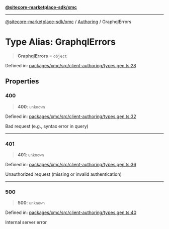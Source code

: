 [**@sitecore-marketplace-sdk/xmc**](../../../../README.md)

***

[@sitecore-marketplace-sdk/xmc](../../../../README.md) / [Authoring](../README.md) / GraphqlErrors

# Type Alias: GraphqlErrors

> **GraphqlErrors** = `object`

Defined in: [packages/xmc/src/client-authoring/types.gen.ts:28](https://github.com/Sitecore/marketplace-sdk/blob/893df143248e67d8c66e942a96045542130259a0/packages/xmc/src/client-authoring/types.gen.ts#L28)

## Properties

### 400

> **400**: `unknown`

Defined in: [packages/xmc/src/client-authoring/types.gen.ts:32](https://github.com/Sitecore/marketplace-sdk/blob/893df143248e67d8c66e942a96045542130259a0/packages/xmc/src/client-authoring/types.gen.ts#L32)

Bad request (e.g., syntax error in query)

***

### 401

> **401**: `unknown`

Defined in: [packages/xmc/src/client-authoring/types.gen.ts:36](https://github.com/Sitecore/marketplace-sdk/blob/893df143248e67d8c66e942a96045542130259a0/packages/xmc/src/client-authoring/types.gen.ts#L36)

Unauthorized request (missing or invalid authentication)

***

### 500

> **500**: `unknown`

Defined in: [packages/xmc/src/client-authoring/types.gen.ts:40](https://github.com/Sitecore/marketplace-sdk/blob/893df143248e67d8c66e942a96045542130259a0/packages/xmc/src/client-authoring/types.gen.ts#L40)

Internal server error
